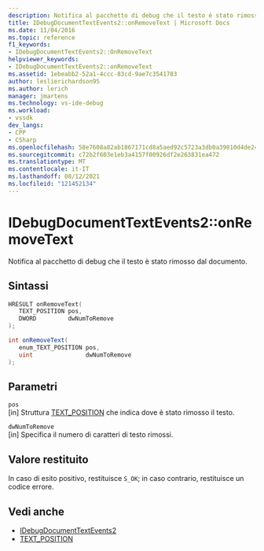```yaml
---
description: Notifica al pacchetto di debug che il testo è stato rimosso dal documento.
title: IDebugDocumentTextEvents2::onRemoveText | Microsoft Docs
ms.date: 11/04/2016
ms.topic: reference
f1_keywords:
- IDebugDocumentTextEvents2::OnRemoveText
helpviewer_keywords:
- IDebugDocumentTextEvents2::onRemoveText
ms.assetid: 1ebeabb2-52a1-4ccc-83cd-9ae7c3541783
author: leslierichardson95
ms.author: lerich
manager: jmartens
ms.technology: vs-ide-debug
ms.workload:
- vssdk
dev_langs:
- CPP
- CSharp
ms.openlocfilehash: 58e7608a82ab1867171cd8a5aed92c5723a3db0a39810d4de245d44e6b7971db
ms.sourcegitcommit: c72b2f603e1eb3a4157f00926df2e263831ea472
ms.translationtype: MT
ms.contentlocale: it-IT
ms.lasthandoff: 08/12/2021
ms.locfileid: "121452134"
---
```

# <a name="idebugdocumenttextevents2onremovetext"></a>IDebugDocumentTextEvents2::onRemoveText
Notifica al pacchetto di debug che il testo è stato rimosso dal documento.

## <a name="syntax"></a>Sintassi

```cpp
HRESULT onRemoveText( 
   TEXT_POSITION pos,
   DWORD         dwNumToRemove
);
```

```csharp
int onRemoveText( 
   enum_TEXT_POSITION pos,
   uint               dwNumToRemove
);
```

## <a name="parameters"></a>Parametri
`pos`\
[in] Struttura [TEXT_POSITION](../../../extensibility/debugger/reference/text-position.md) che indica dove è stato rimosso il testo.

`dwNumToRemove`\
[in] Specifica il numero di caratteri di testo rimossi.

## <a name="return-value"></a>Valore restituito
 In caso di esito positivo, restituisce `S_OK`; in caso contrario, restituisce un codice errore.

## <a name="see-also"></a>Vedi anche
- [IDebugDocumentTextEvents2](../../../extensibility/debugger/reference/idebugdocumenttextevents2.md)
- [TEXT_POSITION](../../../extensibility/debugger/reference/text-position.md)
